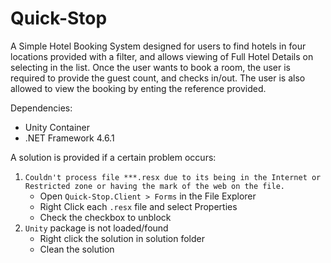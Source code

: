 # Quick-Stop
A Simple Hotel Booking System designed for users to find hotels in four locations provided with a filter, and allows viewing of Full Hotel Details on selecting in the list.
Once the user wants to book a room, the user is required to provide the guest count, and checks in/out. The user is also allowed to view the booking by enting the reference provided.

Dependencies:
- Unity Container
- .NET Framework 4.6.1

A solution is provided if a certain problem occurs:
1. `Couldn't process file ***.resx due to its being in the Internet or Restricted zone or having the mark of the web on the file.`
    - Open `Quick-Stop.Client > Forms` in the File Explorer
    - Right Click each `.resx` file and select Properties
    - Check the checkbox to unblock
2. `Unity` package is not loaded/found
    - Right click the solution in solution folder
    - Clean the solution
